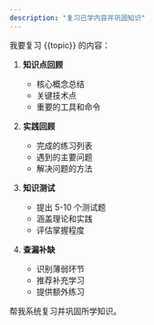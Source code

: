 ```yaml
---
description: "复习已学内容并巩固知识"
---
```


我要复习 {{topic}} 的内容：

1. **知识点回顾**
   - 核心概念总结
   - 关键技术点
   - 重要的工具和命令

2. **实践回顾**
   - 完成的练习列表
   - 遇到的主要问题
   - 解决问题的方法

3. **知识测试**
   - 提出 5-10 个测试题
   - 涵盖理论和实践
   - 评估掌握程度

4. **查漏补缺**
   - 识别薄弱环节
   - 推荐补充学习
   - 提供额外练习

帮我系统复习并巩固所学知识。
